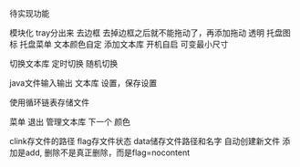 待实现功能

模块化
    tray分出来
去边框
    去掉边框之后就不能拖动了，再添加拖动
透明
托盘图标
    托盘菜单
文本颜色自定
添加文本库
开机自启
可变最小尺寸

切换文本库
    定时切换
    随机切换

java文件输入输出
    文本库
    设置，保存设置

使用循环链表存储文件

菜单
    退出
    管理文本库
    下一个
    颜色

clink存文件的路径
    flag存文件状态
    data储存文件路径和名字
    自动创建新文件
    添加是add,
    删除不是真正删除，而是flag=nocontent